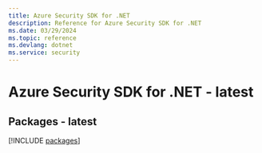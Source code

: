 ```yaml
---
title: Azure Security SDK for .NET
description: Reference for Azure Security SDK for .NET
ms.date: 03/29/2024
ms.topic: reference
ms.devlang: dotnet
ms.service: security
---
```

# Azure Security SDK for .NET - latest
## Packages - latest
[!INCLUDE [packages](security-index.md)]